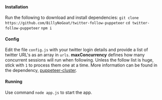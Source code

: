 #### Installation
Run the following to download and install dependencies:
`git clone https://github.com/BillyNoGoat/twitter-follow-puppeteer`
`cd twitter-follow-puppeteer`
`npm i`

#### Config
Edit the file `config.js` with your twitter login details and provide a list of twitter URL's as an array in `urls`.
**maxConcurrency** defines how many concurrent sessions will run when following. Unless the follow list is huge, stick with `1` to process them one at a time.
More information can be found in the dependency, [puppeteer-cluster](https://github.com/thomasdondorf/puppeteer-cluster#clusterlaunchoptions).

#### Running
Use command `node app.js` to start the app.
